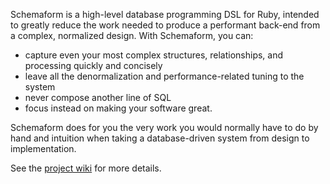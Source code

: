 Schemaform is a high-level database programming DSL for Ruby, intended to greatly reduce the work needed to produce a performant back-end from a complex, normalized design. With Schemaform, you can:

* capture even your most complex structures, relationships, and processing quickly and concisely
* leave all the denormalization and performance-related tuning to the system
* never compose another line of SQL
* focus instead on making your software great.

Schemaform does for you the very work you would normally have to do by hand and intuition when taking a database-driven system from design to implementation.

See the [project wiki](https://github.com/cpoirier/schemaform/wiki) for more details.
